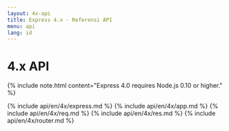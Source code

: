 ```yaml
---
layout: 4x-api
title: Express 4.x - Referensi API
menu: api
lang: id
---
```

<div id="api-doc" markdown="1">

  <h1>4.x API</h1>

  {% include note.html content="Express 4.0 requires Node.js 0.10 or higher." %}

  {% include api/en/4x/express.md %}
  {% include api/en/4x/app.md %}
  {% include api/en/4x/req.md %}
  {% include api/en/4x/res.md %}
  {% include api/en/4x/router.md %}

</div>
